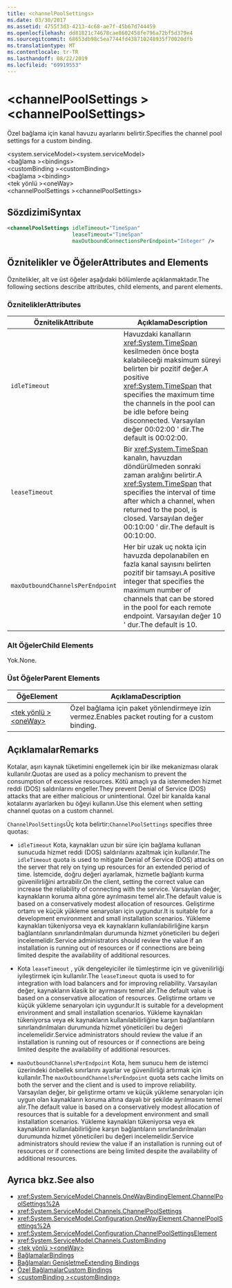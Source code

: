 ```yaml
---
title: <channelPoolSettings>
ms.date: 03/30/2017
ms.assetid: 4755f3d3-4213-4c68-ae7f-45b67d744459
ms.openlocfilehash: dd81821c74678cae8602458fe796a72bf5d379e4
ms.sourcegitcommit: 68653db98c5ea7744fd438710248935f70020dfb
ms.translationtype: MT
ms.contentlocale: tr-TR
ms.lasthandoff: 08/22/2019
ms.locfileid: "69919553"
---
```

# <a name="channelpoolsettings"></a><span data-ttu-id="15de3-101">\<channelPoolSettings ></span><span class="sxs-lookup"><span data-stu-id="15de3-101">\<channelPoolSettings></span></span>
<span data-ttu-id="15de3-102">Özel bağlama için kanal havuzu ayarlarını belirtir.</span><span class="sxs-lookup"><span data-stu-id="15de3-102">Specifies the channel pool settings for a custom binding.</span></span>  
  
 <span data-ttu-id="15de3-103">\<system.serviceModel></span><span class="sxs-lookup"><span data-stu-id="15de3-103">\<system.serviceModel></span></span>  
<span data-ttu-id="15de3-104">\<bağlama ></span><span class="sxs-lookup"><span data-stu-id="15de3-104">\<bindings></span></span>  
<span data-ttu-id="15de3-105">\<customBinding ></span><span class="sxs-lookup"><span data-stu-id="15de3-105">\<customBinding></span></span>  
<span data-ttu-id="15de3-106">\<bağlama ></span><span class="sxs-lookup"><span data-stu-id="15de3-106">\<binding></span></span>  
<span data-ttu-id="15de3-107">\<tek yönlü ></span><span class="sxs-lookup"><span data-stu-id="15de3-107">\<oneWay></span></span>  
<span data-ttu-id="15de3-108">\<channelPoolSettings ></span><span class="sxs-lookup"><span data-stu-id="15de3-108">\<channelPoolSettings></span></span>  
  
## <a name="syntax"></a><span data-ttu-id="15de3-109">Sözdizimi</span><span class="sxs-lookup"><span data-stu-id="15de3-109">Syntax</span></span>  
  
```xml  
<channelPoolSettings idleTimeout="TimeSpan"
                     leaseTimeout="TimeSpan"
                     maxOutboundConnectionsPerEndpoint="Integer" />
```  
  
## <a name="attributes-and-elements"></a><span data-ttu-id="15de3-110">Öznitelikler ve Öğeler</span><span class="sxs-lookup"><span data-stu-id="15de3-110">Attributes and Elements</span></span>  
 <span data-ttu-id="15de3-111">Öznitelikler, alt ve üst öğeler aşağıdaki bölümlerde açıklanmaktadır.</span><span class="sxs-lookup"><span data-stu-id="15de3-111">The following sections describe attributes, child elements, and parent elements.</span></span>  
  
### <a name="attributes"></a><span data-ttu-id="15de3-112">Öznitelikler</span><span class="sxs-lookup"><span data-stu-id="15de3-112">Attributes</span></span>  
  
|<span data-ttu-id="15de3-113">Öznitelik</span><span class="sxs-lookup"><span data-stu-id="15de3-113">Attribute</span></span>|<span data-ttu-id="15de3-114">Açıklama</span><span class="sxs-lookup"><span data-stu-id="15de3-114">Description</span></span>|  
|---------------|-----------------|  
|`idleTimeout`|<span data-ttu-id="15de3-115">Havuzdaki kanalların <xref:System.TimeSpan> kesilmeden önce boşta kalabileceği maksimum süreyi belirten bir pozitif değer.</span><span class="sxs-lookup"><span data-stu-id="15de3-115">A positive <xref:System.TimeSpan> that specifies the maximum time the channels in the pool can be idle before being disconnected.</span></span> <span data-ttu-id="15de3-116">Varsayılan değer 00:02:00 ' dir.</span><span class="sxs-lookup"><span data-stu-id="15de3-116">The default is 00:02:00.</span></span>|  
|`leaseTimeout`|<span data-ttu-id="15de3-117">Bir <xref:System.TimeSpan> kanalın, havuzdan döndürülmeden sonraki zaman aralığını belirtir.</span><span class="sxs-lookup"><span data-stu-id="15de3-117">A <xref:System.TimeSpan> that specifies the interval of time after which a channel, when returned to the pool, is closed.</span></span> <span data-ttu-id="15de3-118">Varsayılan değer 00:10:00 ' dir.</span><span class="sxs-lookup"><span data-stu-id="15de3-118">The default is 00:10:00.</span></span>|  
|`maxOutboundChannelsPerEndpoint`|<span data-ttu-id="15de3-119">Her bir uzak uç nokta için havuzda depolanabilen en fazla kanal sayısını belirten pozitif bir tamsayı.</span><span class="sxs-lookup"><span data-stu-id="15de3-119">A positive integer that specifies the maximum number of channels that can be stored in the pool for each remote endpoint.</span></span> <span data-ttu-id="15de3-120">Varsayılan değer 10 ' dur.</span><span class="sxs-lookup"><span data-stu-id="15de3-120">The default is 10.</span></span>|  
  
### <a name="child-elements"></a><span data-ttu-id="15de3-121">Alt Öğeler</span><span class="sxs-lookup"><span data-stu-id="15de3-121">Child Elements</span></span>  
 <span data-ttu-id="15de3-122">Yok.</span><span class="sxs-lookup"><span data-stu-id="15de3-122">None.</span></span>  
  
### <a name="parent-elements"></a><span data-ttu-id="15de3-123">Üst Öğeler</span><span class="sxs-lookup"><span data-stu-id="15de3-123">Parent Elements</span></span>  
  
|<span data-ttu-id="15de3-124">Öğe</span><span class="sxs-lookup"><span data-stu-id="15de3-124">Element</span></span>|<span data-ttu-id="15de3-125">Açıklama</span><span class="sxs-lookup"><span data-stu-id="15de3-125">Description</span></span>|  
|-------------|-----------------|  
|[<span data-ttu-id="15de3-126">\<tek yönlü ></span><span class="sxs-lookup"><span data-stu-id="15de3-126">\<oneWay></span></span>](oneway.md)|<span data-ttu-id="15de3-127">Özel bağlama için paket yönlendirmeye izin vermez.</span><span class="sxs-lookup"><span data-stu-id="15de3-127">Enables packet routing for a custom binding.</span></span>|  
  
## <a name="remarks"></a><span data-ttu-id="15de3-128">Açıklamalar</span><span class="sxs-lookup"><span data-stu-id="15de3-128">Remarks</span></span>  
 <span data-ttu-id="15de3-129">Kotalar, aşırı kaynak tüketimini engellemek için bir ilke mekanizması olarak kullanılır.</span><span class="sxs-lookup"><span data-stu-id="15de3-129">Quotas are used as a policy mechanism to prevent the consumption of excessive resources.</span></span> <span data-ttu-id="15de3-130">Kötü amaçlı ya da istenmeden hizmet reddi (DOS) saldırılarını engeller.</span><span class="sxs-lookup"><span data-stu-id="15de3-130">They prevent Denial of Service (DOS) attacks that are either malicious or unintentional.</span></span> <span data-ttu-id="15de3-131">Özel bir kanalda kanal kotalarını ayarlarken bu öğeyi kullanın.</span><span class="sxs-lookup"><span data-stu-id="15de3-131">Use this element when setting channel quotas on a custom channel.</span></span>  
  
 <span data-ttu-id="15de3-132">`ChannelPoolSettings`Üç kota belirtir:</span><span class="sxs-lookup"><span data-stu-id="15de3-132">`ChannelPoolSettings` specifies three quotas:</span></span>  
  
- <span data-ttu-id="15de3-133">`idleTimeout` Kota, kaynakları uzun bir süre için bağlama kullanan sunucuda hizmet reddi (DOS) saldırılarını azaltmak için kullanılır.</span><span class="sxs-lookup"><span data-stu-id="15de3-133">The `idleTimeout` quota is used to mitigate Denial of Service (DOS) attacks on the server that rely on tying up resources for an extended period of time.</span></span> <span data-ttu-id="15de3-134">İstemcide, doğru değeri ayarlamak, hizmetle bağlantı kurma güvenilirliğini artırabilir.</span><span class="sxs-lookup"><span data-stu-id="15de3-134">On the client, setting the correct value can increase the reliability of connecting with the service.</span></span> <span data-ttu-id="15de3-135">Varsayılan değer, kaynakların koruma altına göre ayrılmasını temel alır.</span><span class="sxs-lookup"><span data-stu-id="15de3-135">The default value is based on a conservatively modest allocation of resources.</span></span> <span data-ttu-id="15de3-136">Geliştirme ortamı ve küçük yükleme senaryoları için uygundur.</span><span class="sxs-lookup"><span data-stu-id="15de3-136">It is suitable for a development environment and small installation scenarios.</span></span> <span data-ttu-id="15de3-137">Yükleme kaynakları tükeniyorsa veya ek kaynakların kullanılabilirliğine karşın bağlantıların sınırlandırılmaları durumunda hizmet yöneticileri bu değeri incelemelidir.</span><span class="sxs-lookup"><span data-stu-id="15de3-137">Service administrators should review the value if an installation is running out of resources or if connections are being limited despite the availability of additional resources.</span></span>  
  
- <span data-ttu-id="15de3-138">Kota `leaseTimeout` , yük dengeleyiciler ile tümleştirme için ve güvenilirliği iyileştirmek için kullanılır.</span><span class="sxs-lookup"><span data-stu-id="15de3-138">The `leaseTimeout` quota is used to for integration with load balancers and for improving reliability.</span></span> <span data-ttu-id="15de3-139">Varsayılan değer, kaynakların klasik bir ayırmasını temel alır.</span><span class="sxs-lookup"><span data-stu-id="15de3-139">The default value is based on a conservative allocation of resources.</span></span> <span data-ttu-id="15de3-140">Geliştirme ortamı ve küçük yükleme senaryoları için uygundur.</span><span class="sxs-lookup"><span data-stu-id="15de3-140">It is suitable for a development environment and small installation scenarios.</span></span> <span data-ttu-id="15de3-141">Yükleme kaynakları tükeniyorsa veya ek kaynakların kullanılabilirliğine karşın bağlantıların sınırlandırılmaları durumunda hizmet yöneticileri bu değeri incelemelidir.</span><span class="sxs-lookup"><span data-stu-id="15de3-141">Service administrators should review the value if an installation is running out of resources or if connections are being limited despite the availability of additional resources.</span></span>  
  
- <span data-ttu-id="15de3-142">`maxOutboundChannelsPerEndpoint` Kota, hem sunucu hem de istemci üzerindeki önbellek sınırlarını ayarlar ve güvenilirliği artırmak için kullanılır.</span><span class="sxs-lookup"><span data-stu-id="15de3-142">The `maxOutboundChannelsPerEndpoint` quota sets cache limits on both the server and the client and is used to improve reliability.</span></span> <span data-ttu-id="15de3-143">Varsayılan değer, bir geliştirme ortamı ve küçük yükleme senaryoları için uygun olan kaynakların koruma altına dayalı bir şekilde ayrılmasını temel alır.</span><span class="sxs-lookup"><span data-stu-id="15de3-143">The default value is based on a conservatively modest allocation of resources that is suitable for a development environment and small installation scenarios.</span></span> <span data-ttu-id="15de3-144">Yükleme kaynakları tükeniyorsa veya ek kaynakların kullanılabilirliğine karşın bağlantıların sınırlandırılmaları durumunda hizmet yöneticileri bu değeri incelemelidir.</span><span class="sxs-lookup"><span data-stu-id="15de3-144">Service administrators should review the value if an installation is running out of resources or if connections are being limited despite the availability of additional resources.</span></span>  
  
## <a name="see-also"></a><span data-ttu-id="15de3-145">Ayrıca bkz.</span><span class="sxs-lookup"><span data-stu-id="15de3-145">See also</span></span>

- <xref:System.ServiceModel.Channels.OneWayBindingElement.ChannelPoolSettings%2A>
- <xref:System.ServiceModel.Channels.ChannelPoolSettings>
- <xref:System.ServiceModel.Configuration.OneWayElement.ChannelPoolSettings%2A>
- <xref:System.ServiceModel.Configuration.ChannelPoolSettingsElement>
- <xref:System.ServiceModel.Channels.CustomBinding>
- [<span data-ttu-id="15de3-146">\<tek yönlü ></span><span class="sxs-lookup"><span data-stu-id="15de3-146">\<oneWay></span></span>](oneway.md)
- [<span data-ttu-id="15de3-147">Bağlamalar</span><span class="sxs-lookup"><span data-stu-id="15de3-147">Bindings</span></span>](../../../wcf/bindings.md)
- [<span data-ttu-id="15de3-148">Bağlamaları Genişletme</span><span class="sxs-lookup"><span data-stu-id="15de3-148">Extending Bindings</span></span>](../../../wcf/extending/extending-bindings.md)
- [<span data-ttu-id="15de3-149">Özel Bağlamalar</span><span class="sxs-lookup"><span data-stu-id="15de3-149">Custom Bindings</span></span>](../../../wcf/extending/custom-bindings.md)
- [<span data-ttu-id="15de3-150">\<customBinding ></span><span class="sxs-lookup"><span data-stu-id="15de3-150">\<customBinding></span></span>](custombinding.md)
